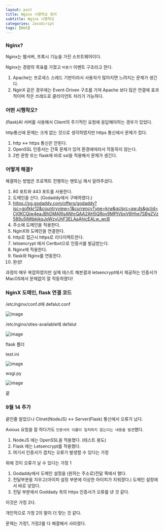 ```yaml
---
layout: post
title: Nginx 시행착오 정리
subtitle: Nginx 시행착오
categories: JavaScript
tags: [Web]
---
```


### Nginx?

Nginx는 웹서버, 프록시 기능을 가진 소프트웨어이다.

Nginx는 경량의 목표를 가졌고 `비동기` 이벤트 구조라고 한다.

1. Apache는 프로세스 스레드 기반이라서 사용자가 많아지면 느려지는 문제가 생긴다.
2. NginX 같은 경우에는 Event-Driven 구조를 가져 Apache 보다 많은 연결에 효과적이며 작은 쓰레드로 클라이언트 처리가 가능하다.


### 어떤 시행착오?

(flask)AI 서버를 사용해서 Client의 주기적인 요청에 응답해야하는 경우가 있었다.

http통신에 문제는 크게 없는 것으로 생각하였지만 https 통신에서 문제가 컸다.

1. http <-> https 통신은 안된다.
2. OpenSSL 인증서는 간혹 문제가 있어 환경에따라서 작동하지 않는다.
3. 2번 문항 또는 flask에 바로 ssl을 적용해서 문제가 생긴다.

### 어떻게 해결?

해결하는 방법은 프로젝트 진행하는 멘토님 께서 알려주셨다.

1. 80 포트와 443 포트를 사용한다.
2. 도메인을 산다. (Godaddy에서 구매하였다.)
3. https://sg.godaddy.com/offers/godaddy?isc=gofkkr12&countryview=1&currencyType=krw&gclsrc=aw.ds&gclid=Cj0KCQjw4eaJBhDMARIsANhrQAA2AH5QRov9MPtVbxV6Hhe7SBgZVz589u5jMtbkjkqJoWzyUhF3ELAaAhicEALw_wcB
4. 주소에 도메인을 적용한다.
5. NginX와 도메인을 연결한다.
6. http로 접근시 https로 리다이렉트한다.
7. letsencrypt 에서 Certbot으로 인증서를 발급받는다.
8. Nginx에 적용한다.
9. flask와 Nginx를 연동한다.
10. 완성!

과정이 매우 복잡하였지만 실제 테스트 해본결과 letsencrypt에서 제공하는 인증서가 MacOS에서 문제없이 잘 작동하였다!

### NginX 도메인, flask 연결 코드

/etc/nginx/conf.d에 defalut.conf

![image](https://user-images.githubusercontent.com/62547169/132802009-c8cca4ad-b6de-4374-8b93-c144cd652c2d.png)

/etc/nginx/sties-available에 defalut

![image](https://user-images.githubusercontent.com/62547169/132802286-ed5974cf-ae89-409b-863c-9ee4c41953e2.png)


flask 폴더

test.ini

![image](https://user-images.githubusercontent.com/62547169/132802596-d680b913-88dd-4b5a-8f7a-8b1bdfdd58f8.png)

wsgi.py

![image](https://user-images.githubusercontent.com/62547169/132802396-24679c3f-f2e1-428e-81fd-cee72fdd8d3b.png)



끝


### 9월 14 추가

끝인줄 알았으나 Clinet(NodeJS) <-> Server(Flask) 통신에서 오류가 났다.

Axious 요청을 잘 하다가도 `인증서의 이름이 일치하지 않는다는 내용을 발견`했다.

1. NodeJS 에는 OpenSSL을 적용했다. (테스트 용도)
2. Flask 에는 Letsencrypt를 적용했다.
3. 여기서 인증서가 겹치는 오류가 발생할 수 있다는 가정


위에 것이 오류가 날 수 있다는 가정 1

1. Godaddy에서 도메인 설정을 (원하는 주소로)전달 쪽에서 했다.
2. 전달부분을 지우고(아이피 설정 부분에 이상한 아이피가 지워졌다.) 도메인 설정에서 바로 넣었다.
3. 전달 부분에서 Goddady 측의 https 인증서가 오류를 낸 것 같다.

이것은 가정 2다.

개인적으로 가정 2의 말이 더 맞는 것 같다.

문제는 가정1, 가정2를 다 해결해서 사라졌다.
